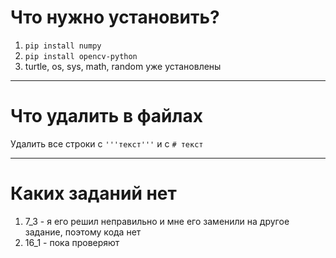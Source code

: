 # Что нужно установить?
 1. ```pip install numpy```
 2. ```pip install opencv-python```
 3. turtle, os, sys, math, random уже установлены
____
# Что удалить в файлах
Удалить все строки с
```'''текст'''``` и с ```# текст```
____
# Каких заданий нет
1.  7_3 - я его решил неправильно и мне его заменили на другое задание, поэтому кода нет
2.  16_1 - пока проверяют
    

